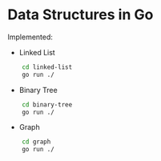 # Data Structures in Go

Implemented:

-   Linked List

```bash
    cd linked-list
    go run ./
```

-   Binary Tree

```bash
    cd binary-tree
    go run ./
```

-   Graph

```bash
    cd graph
    go run ./
```
